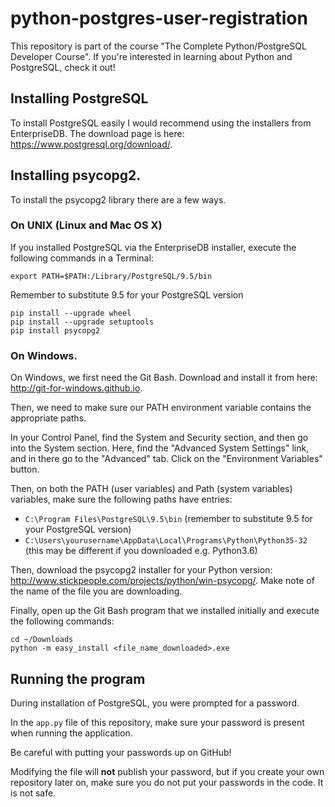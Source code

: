 # python-postgres-user-registration

This repository is part of the course "The Complete Python/PostgreSQL Developer Course". If you're interested in learning about Python and PostgreSQL, check it out!

## Installing PostgreSQL

To install PostgreSQL easily I would recommend using the installers from EnterpriseDB. The download page is here: https://www.postgresql.org/download/.

## Installing psycopg2.

To install the psycopg2 library there are a few ways.

### On UNIX (Linux and Mac OS X)

If you installed PostgreSQL via the EnterpriseDB installer, execute the following commands in a Terminal:

```
export PATH=$PATH:/Library/PostgreSQL/9.5/bin
```

Remember to substitute 9.5 for your PostgreSQL version

```
pip install --upgrade wheel
pip install --upgrade setuptools
pip install psycopg2
```

### On Windows.

On Windows, we first need the Git Bash. Download and install it from here: http://git-for-windows.github.io.

Then, we need to make sure our PATH environment variable contains the appropriate paths.

In your Control Panel, find the System and Security section, and then go into the System section. Here, find the "Advanced System Settings" link, and in there go to the "Advanced" tab. Click on the "Environment Variables" button.

Then, on both the PATH (user variables) and Path (system variables) variables, make sure the following paths have entries:

- `C:\Program Files\PostgreSQL\9.5\bin` (remember to substitute 9.5 for your PostgreSQL version)
- `C:\Users\yourusername\AppData\Local\Programs\Python\Python35-32` (this may be different if you downloaded e.g. Python3.6)

Then, download the psycopg2 installer for your Python version: http://www.stickpeople.com/projects/python/win-psycopg/. Make note of the name of the file you are downloading.

Finally, open up the Git Bash program that we installed initially and execute the following commands:

```
cd ~/Downloads
python -m easy_install <file_name_downloaded>.exe
```

## Running the program

During installation of PostgreSQL, you were prompted for a password.

In the `app.py` file of this repository, make sure your password is present when running the application.

Be careful with putting your passwords up on GitHub!

Modifying the file will **not** publish your password, but if you create your own repository later on, make sure you do not put your passwords in the code. It is not safe.
